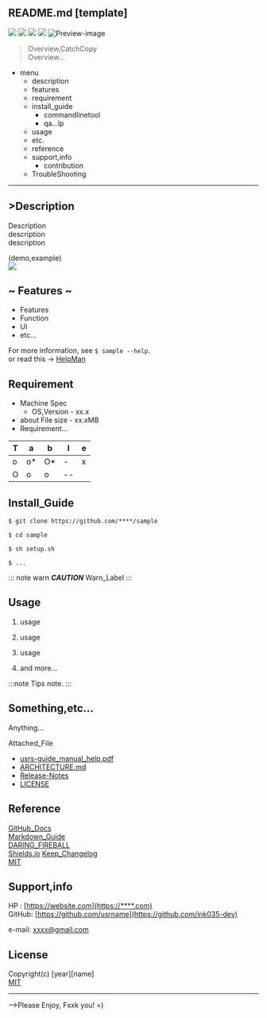 ## README.md [template]

<!-- shield.io -->
<img src="https://img.shields.io/badge/Sample-v0.1.0-red.svg?logo=atom&style=popout"> <img src="https://img.shields.io/badge/-Markdown-1e90ff.svg?logo=markdown&style=popout"> <img src="https://img.shields.io/badge/Git-Hub-ffffff.svg?logo=github&style=plastic"> <img src="https://img.shields.io/badge/Shields-IO-32e000.svg?logo=&style=plastic">
![ Preview-image ](preview_image.jpg)

<!-- 概要 -->
> Overview,CatchCopy  
> Overview...
- menu
    - description
    - features
    - requirement
    - install_guide
        - commandlinetool
        - qa…lp
    - usage
    - etc.
    - reference
    - support,info
        - contribution
    - TroubleShooting

---

## >Description
<!-- 簡単な説明 -->
Description  
description  
description  

(demo,example)  
![ ](https://example_image.gif)  

## ~ Features ~
<!-- 機能紹介 -->
- Features
- Function
- UI
- etc...

For more information, see `$ sample --help`.  
or read this -> [HelpMan](usr/dir/file.html)

## Requirement
<!-- 必要条件,動作環境 -->
- Machine Spec
    - OS,Version - xx.x
- about File size - xx.xMB
- Requirement...

|T|a|b|l|e|
|--|--|--|--|--|
| o |o*|O*|-|x|
|O|o|o|--|  |

## Install_Guide
<!-- インストール手順 -->
<!-- 
    $bash-CLI-CommandLineTool
    もしくはこちらのリンクからDL的な
 -->
```
$ git clone https://github.com/****/sample
 
$ cd sample

$ sh setup.sh

$ ...
```

::: note warn
***CAUTION***
Warn_Label
:::

## Usage 

1. usage

2. usage

3. usage  

4. and more…

:::note
Tips
note.
:::

## Something,etc… 
<!--その他特記事項、添付data-->
Anything...  

Attached_File  
- [usrs-guide_manual_help.pdf](docs.pdf)  
- [ARCHITECTURE.md](docs/ARCHITECTURE.md)  
- [Release-Notes](CHANGELOG.md)
- [LICENSE](./filepath.txt)

## Reference
<!-- 参照,引用元 -->
[GitHub_Docs](https://docs.github.com/ja/get-started/writing-on-github/getting-started-with-writing-and-formatting-on-github)  
[Markdown_Guide](https://www.markdownguide.org/)  
[DARING_FIREBALL](https://daringfireball.net/projects/markdown/)  
[Shields.io](https://shields.io/)
[Keep_Changelog](https://keepachangelog.com/ja/1.1.0)  
[MIT](https://opensource.org/license/mit)  

## Support,info

  HP  : [https://website.com](https://****.com)  
GitHub: [https://github.com/usrname](https://github.com/ink035-dev)  
<!-- SNS : [@usrname](https://****.com/xxxx) -->
e-mail: [xxxx@gmail.com](xxxx@gmail.com)  

## License

Copyright(c) [year][name]  
  [MIT](LICENSE.txt)  
   
  
  
---
 -->Please Enjoy, Fxxk you! =)  

